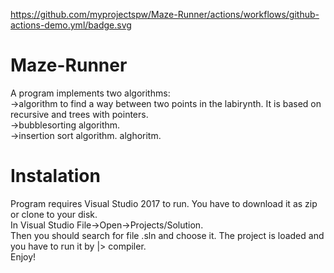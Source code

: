https://github.com/myprojectspw/Maze-Runner/actions/workflows/github-actions-demo.yml/badge.svg
# Maze-Runner
A program implements two algorithms: </br>
->algorithm to find a way between two points in the labirynth. It is based on recursive and trees with pointers. </br>
->bubblesorting algorithm. </br>
->insertion sort algorithm. alghoritm. </br>

# Instalation
Program requires Visual Studio 2017 to run. You have to download it as zip or clone to your disk. </br>
In Visual Studio File->Open->Projects/Solution.</br>
Then you should search for file .sln and choose it. The project is loaded and you have to run it by |> compiler. </br>
Enjoy! </br>
